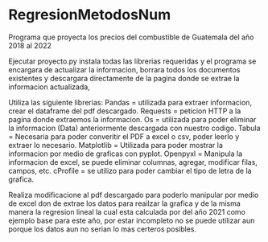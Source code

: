 # RegresionMetodosNum

Programa que proyecta los precios del combustible de Guatemala del año 2018 al 2022

Ejecutar proyecto.py instala todas las librerias requeridas y el programa se encargara de actualizar la informacion, borrara todos los documentos existentes y descargara directamente de la pagina donde se extrae la informacion actualizada,

Utiliza las siguiente librerias:
Pandas = utilizada para extraer informacion, crear el dataframe del pdf descargado.
Requests = peticion HTTP a la pagina donde extraemos la informacion.
Os = utilizada para poder eliminar la informacion (Data) anteriormente descargada con nuestro codigo.
Tabula = Necesaria para poder converitir el PDF a excel o csv, poder leerlo y extraer lo necesario.
Matplotlib = Utilizada para poder mostrar la informacion por medio de graficas con pyplot.
Openpyxl = Manipula la informacion de excel, se puede eliminar columnas, agregar, modificar filas, campos, etc.
cProfile = se utilizo para poder cambiar el tipo de letra de la grafica.

Realiza modificacione al pdf descargado para poderlo manipular por medio de excel don de extrae los datos para reailzar la grafica y de la misma manera la regresion lineal la cual esta calculada por del año 2021 como ejemplo base para este año, por estar incompleto no se puede utilizar aun porque los datos aun no serian lo mas certeros posibles.
